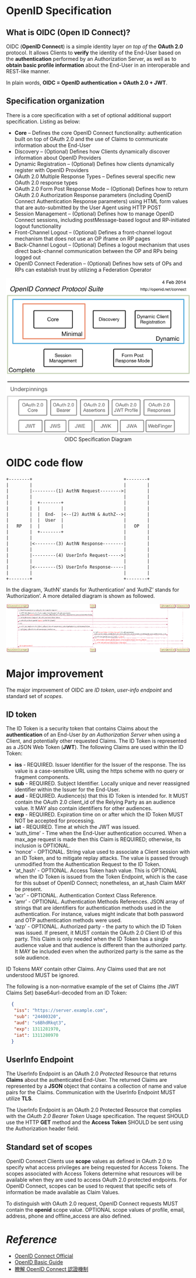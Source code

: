# OpenID Specification
## What is OIDC (Open ID Connect)?
OIDC (**OpenID Connect**) is a simple identity layer *on top of* the **OAuth 2.0** protocol. It allows Clients to **verify** the identity of the End-User based on the **authentication** performed by an Authorization Server, as well as to **obtain basic profile information** about the End-User in an interoperable and REST-like manner.

In plain words, **OIDC = OpenID authentication + OAuth 2.0 + JWT**.

## Specification organization
There is a core specification with a set of optional additional support specification. Listing as below:

* **Core** – Defines the core OpenID Connect functionality: authentication built on top of OAuth 2.0 and the use of Claims to communicate information about the End-User
* Discovery – (Optional) Defines how Clients dynamically discover information about OpenID Providers
* Dynamic Registration – (Optional) Defines how clients dynamically register with OpenID Providers
* OAuth 2.0 Multiple Response Types – Defines several specific new OAuth 2.0 response types
* OAuth 2.0 Form Post Response Mode – (Optional) Defines how to return OAuth 2.0 Authorization Response parameters (including OpenID Connect Authentication Response parameters) using HTML form values that are auto-submitted by the User Agent using HTTP POST
* Session Management – (Optional) Defines how to manage OpenID Connect sessions, including postMessage-based logout and RP-initiated logout functionality
* Front-Channel Logout – (Optional) Defines a front-channel logout mechanism that does not use an OP iframe on RP pages
* Back-Channel Logout – (Optional) Defines a logout mechanism that uses direct back-channel communication between the OP and RPs being logged out
* OpenID Connect Federation – (Optional) Defines how sets of OPs and RPs can establish trust by utilizing a Federation Operator

<div align=center>
<img src=https://github.com/KOVERcjm/Technical_Notes/raw/master/Pictures/OIDC%20-%20specification%20diagram.png>
<br />
OIDC Specification Diagram
</div>

# OIDC code flow
```
+--------+                                   +--------+
|        |                                   |        |
|        |---------(1) AuthN Request-------->|        |
|        |                                   |        |
|        |  +--------+                       |        |
|        |  |        |                       |        |
|        |  |  End-  |<--(2) AuthN & AuthZ-->|        |
|        |  |  User  |                       |        |
|   RP   |  |        |                       |   OP   |
|        |  +--------+                       |        |
|        |                                   |        |
|        |<--------(3) AuthN Response--------|        |
|        |                                   |        |
|        |---------(4) UserInfo Request----->|        |
|        |                                   |        |
|        |<--------(5) UserInfo Response-----|        |
|        |                                   |        |
+--------+                                   +--------+
```

In the diagram, ‘AuthN’ stands for ‘Authentication’ and ‘AuthZ’ stands for ‘Authorization’. A more detailed diagram is shown as followed.
<div align=center>
<img src=https://github.com/KOVERcjm/Technical_Notes/raw/master/Pictures/OIDC%20-%20request%20detail.png>
<br />
</div>

# Major improvement
The major improvement of OIDC are *ID token*, *user-info endpoint* and standard set of *scopes*.

## ID token
The ID Token is a security token that contains Claims about the **authentication** of an End-User *by an Authorization Server* when using a Client, and potentially other requested Claims. The ID Token is represented as a JSON Web Token (**JWT**).
The following Claims are used within the ID Token:

* **iss** - REQUIRED. Issuer Identifier for the Issuer of the response. The iss value is a case-sensitive URL using the https scheme with no query or fragment components.
* **sub** - REQUIRED. Subject Identifier. Locally unique and never reassigned identifier within the Issuer for the End-User.
* **aud** - REQUIRED. Audience(s) that this ID Token is intended for. It MUST contain the OAuth 2.0 client_id of the Relying Party as an audience value. It MAY also contain identifiers for other audiences. 
* **exp** - REQUIRED. Expiration time on or after which the ID Token MUST NOT be accepted for processing. 
* **iat** - REQUIRED. Time at which the JWT was issued. 
* ‘auth_time’ - Time when the End-User authentication occurred. When a max_age request is made then this Claim is REQUIRED; otherwise, its inclusion is OPTIONAL.
* ‘nonce’ - OPTIONAL. String value used to associate a Client session with an ID Token, and to mitigate replay attacks. The value is passed through unmodified from the Authentication Request to the ID Token.
* ‘at_hash’ - OPTIONAL. Access Token hash value. This is OPTIONAL when the ID Token is issued from the Token Endpoint, which is the case for this subset of OpenID Connect; nonetheless, an at_hash Claim MAY be present. 
* ‘acr’ - OPTIONAL. Authentication Context Class Reference. 
* ‘amr’ - OPTIONAL. Authentication Methods References. JSON array of strings that are identifiers for authentication methods used in the authentication. For instance, values might indicate that both password and OTP authentication methods were used. 
* ‘azp’ - OPTIONAL. Authorized party - the party to which the ID Token was issued. If present, it MUST contain the OAuth 2.0 Client ID of this party. This Claim is only needed when the ID Token has a single audience value and that audience is different than the authorized party. It MAY be included even when the authorized party is the same as the sole audience.

ID Tokens MAY contain other Claims. Any Claims used that are not understood MUST be ignored.

The following is a non-normative example of the set of Claims (the JWT Claims Set) base64url-decoded from an ID Token:
``` JSON
  {
   "iss": "https://server.example.com",
   "sub": "24400320",
   "aud": "s6BhdRkqt3",
   "exp": 1311281970,
   "iat": 1311280970
  }
```

## UserInfo Endpoint
The UserInfo Endpoint is an OAuth 2.0 *Protected* Resource that returns **Claims** about the authenticated End-User. The returned Claims are represented by a **JSON** object that contains a collection of name and value pairs for the Claims. Communication with the UserInfo Endpoint MUST utilize **TLS**.

The UserInfo Endpoint is an OAuth 2.0 Protected Resource that complies with the *OAuth 2.0 Bearer Token* Usage specification. The request SHOULD use the HTTP **GET** method and the **Access Token** SHOULD be sent using the Authorization header field.

## Standard set of scopes
OpenID Connect Clients use **scope** values as defined in OAuth 2.0 to specify what access privileges are being requested for Access Tokens. The scopes associated with Access Tokens determine what resources will be available when they are used to access OAuth 2.0 protected endpoints. For OpenID Connect, scopes can be used to request that specific sets of information be made available as Claim Values.

To distinguish with OAuth 2.0 request, OpenID Connect requests MUST contain the **openid** scope value. OPTIONAL scope values of profile, email, address, phone and offline_access are also defined.

# *Reference*
* [OpenID Connect Official](https://openid.net/connect/)
* [OpenID Basic Guide](https://openid.net/specs/openid-connect-basic-1_0.html)
* [瞭解 OpenID Connect 認證機制](https://medium.com/@petertc/openid-connect-a27e0a3cc2ae)

